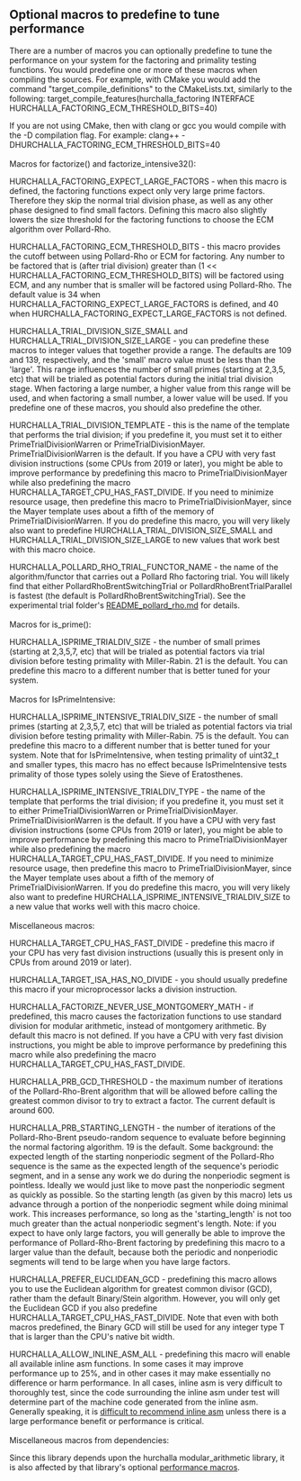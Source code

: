 
Optional macros to predefine to tune performance
------------------------------------------------
There are a number of macros you can optionally predefine to tune the
performance on your system for the factoring and primality testing functions.
You would predefine one or more of these macros when compiling the sources.  For
example, with CMake you would add the command "target_compile_definitions" to
the CMakeLists.txt, similarly to the following:
target_compile_features(hurchalla_factoring INTERFACE HURCHALLA_FACTORING_ECM_THRESHOLD_BITS=40)

If you are not using CMake, then with clang or gcc you would compile with the -D
compilation flag.  For example: 
clang++ -DHURCHALLA_FACTORING_ECM_THRESHOLD_BITS=40 
\
\
Macros for factorize() and factorize_intensive32():

HURCHALLA_FACTORING_EXPECT_LARGE_FACTORS - when this macro is defined, the
factoring functions expect only very large prime factors.  Therefore they
skip the normal trial division phase, as well as any other phase
designed to find small factors.  Defining this macro also slightly
lowers the size threshold for the factoring functions to choose the ECM
algorithm over Pollard-Rho.

HURCHALLA_FACTORING_ECM_THRESHOLD_BITS - this macro provides the cutoff between
using Pollard-Rho or ECM for factoring.  Any number to be factored that is
(after trial division) greater than (1 << HURCHALLA_FACTORING_ECM_THRESHOLD_BITS)
will be factored using ECM, and any number that is smaller will be factored using
Pollard-Rho.  The default value is 34 when HURCHALLA_FACTORING_EXPECT_LARGE_FACTORS
is defined, and 40 when HURCHALLA_FACTORING_EXPECT_LARGE_FACTORS is not defined.

HURCHALLA_TRIAL_DIVISION_SIZE_SMALL and HURCHALLA_TRIAL_DIVISION_SIZE_LARGE -
you can predefine these macros to integer values that together provide a range.
The defaults are 109 and 139, respectively, and the 'small' macro value must be
less than the 'large'.  This range influences the number of
small primes (starting at 2,3,5, etc) that will be trialed as potential factors
during the initial trial division stage.  When factoring a large number, a higher
value from this range will be used, and when factoring a small number, a lower
value will be used.  If you predefine one of these macros, you should also
predefine the other.

HURCHALLA_TRIAL_DIVISION_TEMPLATE - this is the name of the template that
performs the trial division; if you predefine it, you must set it to either
PrimeTrialDivisionWarren or PrimeTrialDivisionMayer.  PrimeTrialDivisionWarren
is the default.  If you have a CPU with very fast division instructions
(some CPUs from 2019 or later), you might be able to improve performance by
predefining this macro to PrimeTrialDivisionMayer while also predefining the
macro HURCHALLA_TARGET_CPU_HAS_FAST_DIVIDE.  If you need to minimize resource
usage, then predefine this macro to PrimeTrialDivisionMayer, since the Mayer
template uses about a fifth of the memory of PrimeTrialDivisionWarren.  If you
do predefine this macro, you will very likely also want to predefine
HURCHALLA_TRIAL_DIVISION_SIZE_SMALL and HURCHALLA_TRIAL_DIVISION_SIZE_LARGE to
new values that work best with this macro choice.

HURCHALLA_POLLARD_RHO_TRIAL_FUNCTOR_NAME - the name of the algorithm/functor
that carries out a Pollard Rho factoring trial.  You will likely find that
either PollardRhoBrentSwitchingTrial or PollardRhoBrentTrialParallel is fastest
(the default is PollardRhoBrentSwitchingTrial).  See the experimental trial
folder's [README_pollard_rho.md](include/hurchalla/factoring/detail/experimental/README_pollard_rho.md)
for details.
\
\
Macros for is_prime():

HURCHALLA_ISPRIME_TRIALDIV_SIZE - the number of small primes (starting
at 2,3,5,7, etc) that will be trialed as potential factors via trial division
before testing primality with Miller-Rabin.  21 is the default.  You can
predefine this macro to a different number that is better tuned for your system.
\
\
Macros for IsPrimeIntensive:

HURCHALLA_ISPRIME_INTENSIVE_TRIALDIV_SIZE - the number of small primes
(starting at 2,3,5,7, etc) that will be trialed as potential factors via trial
division before testing primality with Miller-Rabin.  75 is the default.
You can predefine this macro to a different number that is better tuned for your
system.  Note that for IsPrimeIntensive, when testing primality of uint32_t and
smaller types, this macro has no effect because IsPrimeIntensive tests primality
of those types solely using the Sieve of Eratosthenes.

HURCHALLA_ISPRIME_INTENSIVE_TRIALDIV_TYPE - the name of the template
that performs the trial division; if you predefine it, you must set it to either
PrimeTrialDivisionWarren or PrimeTrialDivisionMayer.  PrimeTrialDivisionWarren
is the default.  If you have a CPU with very fast division instructions (some
CPUs from 2019 or later), you might be able to improve performance by
predefining this macro to PrimeTrialDivisionMayer while also predefining the
macro HURCHALLA_TARGET_CPU_HAS_FAST_DIVIDE.  If you need to minimize resource
usage, then predefine this macro to PrimeTrialDivisionMayer, since the Mayer
template uses about a fifth of the memory of PrimeTrialDivisionWarren.  If you
do predefine this macro, you will very likely also want to predefine
HURCHALLA_ISPRIME_INTENSIVE_TRIALDIV_SIZE to a new value that works well with
this macro choice.
\
\
Miscellaneous macros:

HURCHALLA_TARGET_CPU_HAS_FAST_DIVIDE - predefine this macro if your CPU has very
fast division instructions (usually this is present only in CPUs from around
2019 or later).

HURCHALLA_TARGET_ISA_HAS_NO_DIVIDE - you should usually predefine this macro if
your microprocessor lacks a division instruction.

HURCHALLA_FACTORIZE_NEVER_USE_MONTGOMERY_MATH - if predefined, this macro
causes the factorization functions to use standard division for modular
arithmetic, instead of montgomery arithmetic.  By default this macro is not
defined.  If you have a CPU with very fast division instructions, you might be
able to improve performance by predefining this macro while also predefining the
macro HURCHALLA_TARGET_CPU_HAS_FAST_DIVIDE.

HURCHALLA_PRB_GCD_THRESHOLD - the maximum number of iterations of
the Pollard-Rho-Brent algorithm that will be allowed before calling the
greatest common divisor to try to extract a factor.  The current default is
around 600.

HURCHALLA_PRB_STARTING_LENGTH - the number of iterations of the
Pollard-Rho-Brent pseudo-random sequence to evaluate before beginning the normal
factoring algorithm.  19 is the default.  Some background: the expected
length of the starting nonperiodic segment of the Pollard-Rho sequence is the
same as the expected length of the sequence's periodic segment, and in a sense
any work we do during the nonperiodic segment is pointless.  Ideally we would
just like to move past the nonperiodic segment as quickly as possible.  So the
starting length (as given by this macro) lets us advance through a portion of
the nonperiodic segment while doing minimal work.  This increases performance,
so long as the 'starting_length' is not too much greater than the actual
nonperiodic segment's length.  Note: if you expect to have only large factors,
you will generally be able to improve the performance of Pollard-Rho-Brent
factoring by predefining this macro to a larger value than the default, because
both the periodic and nonperiodic segments will tend to be large when you have
large factors.

HURCHALLA_PREFER_EUCLIDEAN_GCD - predefining this macro allows you to use the
Euclidean algorithm for greatest common divisor (GCD), rather tham the default
Binary/Stein algorithm.  However, you will only get the Euclidean GCD if you
also predefine HURCHALLA_TARGET_CPU_HAS_FAST_DIVIDE.  Note that even with both
macros predefined, the Binary GCD will still be used for any integer type T that
is larger than the CPU's native bit width.

HURCHALLA_ALLOW_INLINE_ASM_ALL - predefining this macro will enable all
available inline asm functions.  In some cases it may improve performance up to
25%, and in other cases it may make essentially no difference or harm
performance.  In all cases, inline asm is very difficult to thoroughly test,
since the code surrounding the inline asm under test will determine part of the
machine code generated from the inline asm.  Generally speaking, it is
[difficult to recommend inline asm](https://gcc.gnu.org/wiki/DontUseInlineAsm)
unless there is a large performance benefit or performance is critical.
\
\
Miscellaneous macros from dependencies:

Since this library depends upon the hurchalla modular_arithmetic library, it is
also affected by that library's optional [performance macros](https://github.com/hurchalla/modular_arithmetic/blob/master/macros_for_performance.md).

